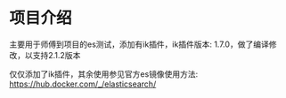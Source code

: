 # 项目介绍

主要用于师傅到项目的es测试，添加有ik插件，ik插件版本: 1.7.0，做了编译修改，以支持2.1.2版本

仅仅添加了ik插件，其余使用参见官方es镜像使用方法: https://hub.docker.com/_/elasticsearch/
